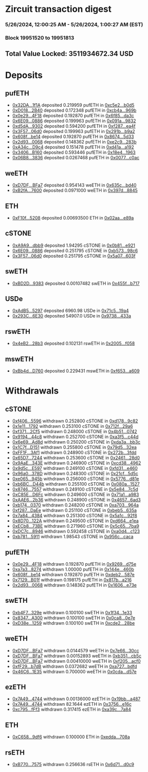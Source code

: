 # Zircuit transaction digest
### 5/26/2024, 12:00:25 AM - 5/26/2024, 1:00:27 AM (EST)
### Block 19951520 to 19951813

## Total Value Locked: 3511934672.34 USD

# Deposits
## pufETH
- [0x32DA...1f1A](https://etherscan.io/address/0x32DA8406559baB3F952bB8161B59212430081f1A) deposited 0.219959 pufETH in [0xc5e2...b0d5](https://etherscan.io/tx/0x32DA8406559baB3F952bB8161B59212430081f1A)
- [0xD018...2B40](https://etherscan.io/address/0xD018128d301aA027AbEcDb9bB741eF8cc8d62B40) deposited 0.172348 pufETH in [0xcb4a...969b](https://etherscan.io/tx/0xD018128d301aA027AbEcDb9bB741eF8cc8d62B40)
- [0x0e29...4F18](https://etherscan.io/address/0x0e290C765170F855dd37D37E8B524e60578A4F18) deposited 0.192870 pufETH in [0x6f85...da3c](https://etherscan.io/tx/0x0e290C765170F855dd37D37E8B524e60578A4F18)
- [0x6E09...0886](https://etherscan.io/address/0x6E0997a2cc06012d2acB78fF6C68bC4ae4d30886) deposited 0.199963 pufETH in [0x091a...9832](https://etherscan.io/tx/0x6E0997a2cc06012d2acB78fF6C68bC4ae4d30886)
- [0xd5dA...9302](https://etherscan.io/address/0xd5dAb1A81F4762D1E7a1F4F784b2D54a77889302) deposited 0.594200 pufETH in [0xf287...ea4f](https://etherscan.io/tx/0xd5dAb1A81F4762D1E7a1F4F784b2D54a77889302)
- [0x3F57...06d0](https://etherscan.io/address/0x3F57878b7f7295206a3e195291365E1B226506d0) deposited 0.199963 pufETH in [0x291b...b9a2](https://etherscan.io/tx/0x3F57878b7f7295206a3e195291365E1B226506d0)
- [0x608f...be14](https://etherscan.io/address/0x608f7AB22F09b7ae38Fe6CF8be063E8840dcbe14) deposited 0.192870 pufETH in [0x8674...5d33](https://etherscan.io/tx/0x608f7AB22F09b7ae38Fe6CF8be063E8840dcbe14)
- [0x2d93...0068](https://etherscan.io/address/0x2d93D8ecA43fC602734499D6b2F7C1C9D1Bc0068) deposited 0.148362 pufETH in [0xe2c9...283b](https://etherscan.io/tx/0x2d93D8ecA43fC602734499D6b2F7C1C9D1Bc0068)
- [0xA34c...D9c4](https://etherscan.io/address/0xA34cE9aE5472F42506E5B901B316C54CC1D7D9c4) deposited 0.151478 pufETH in [0xd41a...a192](https://etherscan.io/tx/0xA34cE9aE5472F42506E5B901B316C54CC1D7D9c4)
- [0x3406...B160](https://etherscan.io/address/0x3406a82FF70aCBf444234D1EF5D50E1161D7B160) deposited 0.593446 pufETH in [0x18e4...1963](https://etherscan.io/tx/0x3406a82FF70aCBf444234D1EF5D50E1161D7B160)
- [0x06B8...3836](https://etherscan.io/address/0x06B8A82dbFEe1e5caB1C24fEb6BEaC26970e3836) deposited 0.0267468 pufETH in [0x0077...c0ac](https://etherscan.io/tx/0x06B8A82dbFEe1e5caB1C24fEb6BEaC26970e3836)
## weETH
- [0xD7DF...BFa7](https://etherscan.io/address/0xD7DF7E085214743530afF339aFC420c7c720BFa7) deposited 0.954143 weETH in [0x635c...bd40](https://etherscan.io/tx/0xD7DF7E085214743530afF339aFC420c7c720BFa7)
- [0xB2fA...7600](https://etherscan.io/address/0xB2fAe53b20Aa5fB228aCeB8252876565DF917600) deposited 0.0971000 weETH in [0x397d...8845](https://etherscan.io/tx/0xB2fAe53b20Aa5fB228aCeB8252876565DF917600)
## ETH
- [0xF10f...5208](https://etherscan.io/address/0xF10feD4016A56D946Ecdf2965e493F1345Bb5208) deposited 0.00693500 ETH in [0x02aa...e89a](https://etherscan.io/tx/0xF10feD4016A56D946Ecdf2965e493F1345Bb5208)
## cSTONE
- [0xA9A9...dbb9](https://etherscan.io/address/0xA9A9F4B0eb534811d4426C3D261222B23536dbb9) deposited 1.94295 cSTONE in [0x0b81...e921](https://etherscan.io/tx/0xA9A9F4B0eb534811d4426C3D261222B23536dbb9)
- [0x6E09...0886](https://etherscan.io/address/0x6E0997a2cc06012d2acB78fF6C68bC4ae4d30886) deposited 0.251795 cSTONE in [0xb573...98c6](https://etherscan.io/tx/0x6E0997a2cc06012d2acB78fF6C68bC4ae4d30886)
- [0x3F57...06d0](https://etherscan.io/address/0x3F57878b7f7295206a3e195291365E1B226506d0) deposited 0.251795 cSTONE in [0x5a07...603f](https://etherscan.io/tx/0x3F57878b7f7295206a3e195291365E1B226506d0)
## swETH
- [0xBD2D...9383](https://etherscan.io/address/0xBD2D48bA96D32598aFF5C317E8389aa565489383) deposited 0.00107482 swETH in [0x455f...b717](https://etherscan.io/tx/0xBD2D48bA96D32598aFF5C317E8389aa565489383)
## USDe
- [0xAdB5...5297](https://etherscan.io/address/0xAdB5E99D4f0b5894a536aF8331408B5557695297) deposited 6960.98 USDe in [0x71c5...19a4](https://etherscan.io/tx/0xAdB5E99D4f0b5894a536aF8331408B5557695297)
- [0x293C...6E30](https://etherscan.io/address/0x293C6937D8D82e05B01335F7B33FBA0c8e256E30) deposited 54907.0 USDe in [0x9738...433a](https://etherscan.io/tx/0x293C6937D8D82e05B01335F7B33FBA0c8e256E30)
## rswETH
- [0x4eB2...28b3](https://etherscan.io/address/0x4eB2daB3c83A8d6EC8428ED598Ff272Ad58428b3) deposited 0.102131 rswETH in [0x2005...f058](https://etherscan.io/tx/0x4eB2daB3c83A8d6EC8428ED598Ff272Ad58428b3)
## mswETH
- [0xBb4d...D760](https://etherscan.io/address/0xBb4dB879E22A5968E28fc8a51540BcAF1718D760) deposited 0.229431 mswETH in [0xf653...a609](https://etherscan.io/tx/0xBb4dB879E22A5968E28fc8a51540BcAF1718D760)
# Withdrawals
## cSTONE
- [0xf406...5596](https://etherscan.io/address/0xf4065eD4340E07ff5E82E653328A685809a85596) withdrawn 0.252800 cSTONE in [0xd178...9c82](https://etherscan.io/tx/0xf4065eD4340E07ff5E82E653328A685809a85596)
- [0x1e11...1792](https://etherscan.io/address/0x1e11DE7e8bDf2c7baf8F8283625a37607fD11792) withdrawn 0.253100 cSTONE in [0x712f...29a6](https://etherscan.io/tx/0x1e11DE7e8bDf2c7baf8F8283625a37607fD11792)
- [0xf371...2Cf5](https://etherscan.io/address/0xf371F6A75148B96eb5AaaacA46577b0e0aBA2Cf5) withdrawn 0.248000 cSTONE in [0x4b51...0742](https://etherscan.io/tx/0xf371F6A75148B96eb5AaaacA46577b0e0aBA2Cf5)
- [0x9194...44c8](https://etherscan.io/address/0x9194D5DF86b67B6a367AaE6460Dbf15F4F4f44c8) withdrawn 0.252700 cSTONE in [0xa3f5...c44d](https://etherscan.io/tx/0x9194D5DF86b67B6a367AaE6460Dbf15F4F4f44c8)
- [0x6e69...Ad8d](https://etherscan.io/address/0x6e69F229153323A6056EA6a029C97251a9c0Ad8d) withdrawn 0.250200 cSTONE in [0xda3a...bb3c](https://etherscan.io/tx/0x6e69F229153323A6056EA6a029C97251a9c0Ad8d)
- [0x1C7f...D151](https://etherscan.io/address/0x1C7f1AC93391E68D0fAD1871D40A40A7A119D151) withdrawn 0.255800 cSTONE in [0x79d5...32ea](https://etherscan.io/tx/0x1C7f1AC93391E68D0fAD1871D40A40A7A119D151)
- [0xFF1F...3Af1](https://etherscan.io/address/0xFF1F709eE60aFBD20bE3b61f54c3b8B672783Af1) withdrawn 0.248900 cSTONE in [0x272b...3fdd](https://etherscan.io/tx/0xFF1F709eE60aFBD20bE3b61f54c3b8B672783Af1)
- [0x65D7...7244](https://etherscan.io/address/0x65D7b4CC619449E54c9E7f4762FF86fB6D5D7244) withdrawn 0.253600 cSTONE in [0x2461...28d0](https://etherscan.io/tx/0x65D7b4CC619449E54c9E7f4762FF86fB6D5D7244)
- [0x9AaE...343E](https://etherscan.io/address/0x9AaE234cB50c1C6Ef4e432F6A6e9460b3308343E) withdrawn 0.246900 cSTONE in [0xcd38...4962](https://etherscan.io/tx/0x9AaE234cB50c1C6Ef4e432F6A6e9460b3308343E)
- [0x9d5c...E597](https://etherscan.io/address/0x9d5c5CEc79eEf8DCB16e0283f592ABcF58CFE597) withdrawn 0.249100 cSTONE in [0xfd31...e460](https://etherscan.io/tx/0x9d5c5CEc79eEf8DCB16e0283f592ABcF58CFE597)
- [0x96a0...378D](https://etherscan.io/address/0x96a0A408fc04B70904BdEA6f00775756132b378D) withdrawn 0.248300 cSTONE in [0x21cf...5d5c](https://etherscan.io/tx/0x96a0A408fc04B70904BdEA6f00775756132b378D)
- [0xe065...945b](https://etherscan.io/address/0xe0653B63d5cA3A0f3615e0cAfa486044dd84945b) withdrawn 0.256000 cSTONE in [0x5776...d81e](https://etherscan.io/tx/0xe0653B63d5cA3A0f3615e0cAfa486044dd84945b)
- [0xb6BC...D44b](https://etherscan.io/address/0xb6BC114C75A58B06f1243fE335aA2B59f7f7D44b) withdrawn 0.255100 cSTONE in [0x080a...1527](https://etherscan.io/tx/0xb6BC114C75A58B06f1243fE335aA2B59f7f7D44b)
- [0x8746...7557](https://etherscan.io/address/0x8746f3C4f2D4De24BE2eB463E2201ebf84597557) withdrawn 0.249100 cSTONE in [0x5e84...7c5d](https://etherscan.io/tx/0x8746f3C4f2D4De24BE2eB463E2201ebf84597557)
- [0xC85E...D6Fc](https://etherscan.io/address/0xC85Efd8301F95551CaD6E220e3CC1524088fD6Fc) withdrawn 0.249600 cSTONE in [0x71a1...a983](https://etherscan.io/tx/0xC85Efd8301F95551CaD6E220e3CC1524088fD6Fc)
- [0xAAE6...2b36](https://etherscan.io/address/0xAAE6002D3903417FF3965b278F4fbA59d4142b36) withdrawn 0.248900 cSTONE in [0x4657...6ad3](https://etherscan.io/tx/0xAAE6002D3903417FF3965b278F4fbA59d4142b36)
- [0xb174...0370](https://etherscan.io/address/0xb17450635eb295d620b0ea677EA0ddCDC8F60370) withdrawn 0.248200 cSTONE in [0xa703...964a](https://etherscan.io/tx/0xb17450635eb295d620b0ea677EA0ddCDC8F60370)
- [0xf287...DaEe](https://etherscan.io/address/0xf28743fe3C4CfE39c8BF579DEb857271A269DaEe) withdrawn 0.251100 cSTONE in [0xbeb5...635a](https://etherscan.io/tx/0xf28743fe3C4CfE39c8BF579DEb857271A269DaEe)
- [0x7a84...4384](https://etherscan.io/address/0x7a848c4b72c62bA9e1D79FfdFE0F1f4B10F94384) withdrawn 0.251300 cSTONE in [0x5a1c...92f8](https://etherscan.io/tx/0x7a848c4b72c62bA9e1D79FfdFE0F1f4B10F94384)
- [0x8D70...122A](https://etherscan.io/address/0x8D70c0409b7e68A80CfD5fe128E7238e14B6122A) withdrawn 0.249500 cSTONE in [0xd664...e1ea](https://etherscan.io/tx/0x8D70c0409b7e68A80CfD5fe128E7238e14B6122A)
- [0xECb8...73BE](https://etherscan.io/address/0xECb847343505Ffee8c263378CAE11b1a406373BE) withdrawn 0.271960 cSTONE in [0x5c65...7ba9](https://etherscan.io/tx/0xECb847343505Ffee8c263378CAE11b1a406373BE)
- [0xDC7c...8946](https://etherscan.io/address/0xDC7c2857307980033Cf280384B657598812d8946) withdrawn 0.592458 cSTONE in [0xa0d4...c123](https://etherscan.io/tx/0xDC7c2857307980033Cf280384B657598812d8946)
- [0xb781...5911](https://etherscan.io/address/0xb781C698127F919c69b6Ab6852918ec85dd25911) withdrawn 1.98543 cSTONE in [0x956c...caca](https://etherscan.io/tx/0xb781C698127F919c69b6Ab6852918ec85dd25911)
## pufETH
- [0x0e29...4F18](https://etherscan.io/address/0x0e290C765170F855dd37D37E8B524e60578A4F18) withdrawn 0.192870 pufETH in [0x9269...d75e](https://etherscan.io/tx/0x0e290C765170F855dd37D37E8B524e60578A4F18)
- [0xa7a3...8274](https://etherscan.io/address/0xa7a308B0fcf8E00cbDA844aD2DCA0Bf29C878274) withdrawn 1.00000 pufETH in [0x144e...460b](https://etherscan.io/tx/0xa7a308B0fcf8E00cbDA844aD2DCA0Bf29C878274)
- [0x608f...be14](https://etherscan.io/address/0x608f7AB22F09b7ae38Fe6CF8be063E8840dcbe14) withdrawn 0.192870 pufETH in [0xdeb2...587e](https://etherscan.io/tx/0x608f7AB22F09b7ae38Fe6CF8be063E8840dcbe14)
- [0x7129...B01f](https://etherscan.io/address/0x71299D61cA32d2DB05C2F359B836f4b4B1edB01f) withdrawn 0.198175 pufETH in [0x817b...a216](https://etherscan.io/tx/0x71299D61cA32d2DB05C2F359B836f4b4B1edB01f)
- [0x2d93...0068](https://etherscan.io/address/0x2d93D8ecA43fC602734499D6b2F7C1C9D1Bc0068) withdrawn 0.148362 pufETH in [0x1606...e73e](https://etherscan.io/tx/0x2d93D8ecA43fC602734499D6b2F7C1C9D1Bc0068)
## swETH
- [0xb4F7...329e](https://etherscan.io/address/0xb4F74af8d4F1cc79dD73aFc28eA1BECF9EAD329e) withdrawn 0.100100 swETH in [0x1f34...1e33](https://etherscan.io/tx/0xb4F74af8d4F1cc79dD73aFc28eA1BECF9EAD329e)
- [0x8347...A300](https://etherscan.io/address/0x8347a6820B1fF74846439e9725f04d048370A300) withdrawn 0.100100 swETH in [0x0ca8...0e7e](https://etherscan.io/tx/0x8347a6820B1fF74846439e9725f04d048370A300)
- [0xD38e...1259](https://etherscan.io/address/0xD38e971152Fd7c3cb64B398B7EC3A66557e51259) withdrawn 0.100100 swETH in [0xcde2...28be](https://etherscan.io/tx/0xD38e971152Fd7c3cb64B398B7EC3A66557e51259)
## weETH
- [0xD7DF...BFa7](https://etherscan.io/address/0xD7DF7E085214743530afF339aFC420c7c720BFa7) withdrawn 0.0144579 weETH in [0x7e66...30cc](https://etherscan.io/tx/0xD7DF7E085214743530afF339aFC420c7c720BFa7)
- [0xD7DF...BFa7](https://etherscan.io/address/0xD7DF7E085214743530afF339aFC420c7c720BFa7) withdrawn 0.00152893 weETH in [0xb351...cb5c](https://etherscan.io/tx/0xD7DF7E085214743530afF339aFC420c7c720BFa7)
- [0xD7DF...BFa7](https://etherscan.io/address/0xD7DF7E085214743530afF339aFC420c7c720BFa7) withdrawn 0.00410000 weETH in [0xf205...acf0](https://etherscan.io/tx/0xD7DF7E085214743530afF339aFC420c7c720BFa7)
- [0xfF29...b7dB](https://etherscan.io/address/0xfF29226881156EAe2E6cAe197D1459121C17b7dB) withdrawn 0.0372682 weETH in [0xa727...bdfd](https://etherscan.io/tx/0xfF29226881156EAe2E6cAe197D1459121C17b7dB)
- [0x46C6...1E35](https://etherscan.io/address/0x46C6C25BF1C059a7FFeF5E8071866F23b1b31E35) withdrawn 0.700000 weETH in [0x0cda...d57e](https://etherscan.io/tx/0x46C6C25BF1C059a7FFeF5E8071866F23b1b31E35)
## ezETH
- [0x7A49...4744](https://etherscan.io/address/0x7A493Be5c2ce014cD049Bf178a1ac0Db1B434744) withdrawn 0.00136000 ezETH in [0x19bb...a487](https://etherscan.io/tx/0x7A493Be5c2ce014cD049Bf178a1ac0Db1B434744)
- [0x7A49...4744](https://etherscan.io/address/0x7A493Be5c2ce014cD049Bf178a1ac0Db1B434744) withdrawn 82.1644 ezETH in [0x3756...e16c](https://etherscan.io/tx/0x7A493Be5c2ce014cD049Bf178a1ac0Db1B434744)
- [0xc795...fFf3](https://etherscan.io/address/0xc795852889049Fa49161Fe4e8849561b67B3fFf3) withdrawn 0.317415 ezETH in [0xa39c...7a84](https://etherscan.io/tx/0xc795852889049Fa49161Fe4e8849561b67B3fFf3)
## ETH
- [0xC658...9df6](https://etherscan.io/address/0xC658D84ae9Ac0C9AC3a6460b310723abb1129df6) withdrawn 0.100000 ETH in [0xedda...708a](https://etherscan.io/tx/0xC658D84ae9Ac0C9AC3a6460b310723abb1129df6)
## rsETH
- [0xB770...7575](https://etherscan.io/address/0xB770138bc7B02844C9Bad0Ff46D35d2c835e7575) withdrawn 0.256636 rsETH in [0x6d71...d0c9](https://etherscan.io/tx/0xB770138bc7B02844C9Bad0Ff46D35d2c835e7575)
